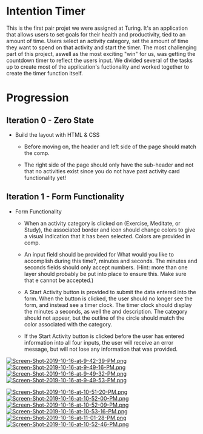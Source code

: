 # Intention Timer

This is the first pair projet we were assigned at Turing. It's an application that allows users to set goals for their health and productivity, tied to an amount of time. Users select an activity category, set the amount of time they want to spend on that activity and start the timer. The most challenging part of this project, aswell as the most exciting "win" for us, was getting the countdown timer to reflect the users input. We divided several of the tasks up to create most of the application's fuctionality and worked together to create the timer function itself.

# Progression

## Iteration 0 - Zero State

* Build the layout with HTML & CSS
  
  * Before moving on, the header and left side of the page should match the comp.

  * The right side of the page should only have the sub-header and not that no activities exist since you do not have past activity card functionality yet!


## Iteration 1 - Form Functionality

* Form Functionality

  * When an activity category is clicked on (Exercise, Meditate, or Study), the associated border and icon should change colors to give a visual indication that it has been selected. Colors are provided in comp.
  
  * An input field should be provided for What would you like to accomplish during this time?, minutes and seconds. The minutes and seconds fields should only accept numbers. (Hint: more than one layer should probably be put into place to ensure this. Make sure that e cannot be accepted.)
  
  * A Start Activity button is provided to submit the data entered into the form. When the button is clicked, the user should no longer see the form, and instead see a timer clock. The timer clock should display the minutes a seconds, as well the and description. The category should not appear, but the outline of the circle should match the color associated with the category.
  
  * If the Start Activity button is clicked before the user has entered information into all four inputs, the user will receive an error message, but will not lose any information that was provided.
  
  
[![Screen-Shot-2019-10-16-at-9-42-39-PM.png](https://i.postimg.cc/KYn4Y5cc/Screen-Shot-2019-10-16-at-9-42-39-PM.png)](https://postimg.cc/cKLd9w8P)
[![Screen-Shot-2019-10-16-at-9-49-16-PM.png](https://i.postimg.cc/zB8vHR3C/Screen-Shot-2019-10-16-at-9-49-16-PM.png)](https://postimg.cc/XZ14Tqfq)
[![Screen-Shot-2019-10-16-at-9-49-32-PM.png](https://i.postimg.cc/G2K2FhsZ/Screen-Shot-2019-10-16-at-9-49-32-PM.png)](https://postimg.cc/N9yBYtD4)
[![Screen-Shot-2019-10-16-at-9-49-53-PM.png](https://i.postimg.cc/qq77jVsg/Screen-Shot-2019-10-16-at-9-49-53-PM.png)](https://postimg.cc/ygwB8Grz)

[![Screen-Shot-2019-10-16-at-10-51-20-PM.png](https://i.postimg.cc/pV4fpRKs/Screen-Shot-2019-10-16-at-10-51-20-PM.png)](https://postimg.cc/V59rhyGt)
[![Screen-Shot-2019-10-16-at-10-52-00-PM.png](https://i.postimg.cc/BbK1xP2M/Screen-Shot-2019-10-16-at-10-52-00-PM.png)](https://postimg.cc/5Qf0J07C)
[![Screen-Shot-2019-10-16-at-10-52-09-PM.png](https://i.postimg.cc/5NzrsxJr/Screen-Shot-2019-10-16-at-10-52-09-PM.png)](https://postimg.cc/crsTHGr7)
[![Screen-Shot-2019-10-16-at-10-53-16-PM.png](https://i.postimg.cc/wBw41M51/Screen-Shot-2019-10-16-at-10-53-16-PM.png)](https://postimg.cc/LqZ37HbS)
[![Screen-Shot-2019-10-16-at-11-01-28-PM.png](https://i.postimg.cc/DzYVtBMp/Screen-Shot-2019-10-16-at-11-01-28-PM.png)](https://postimg.cc/XZFD5c39)
[![Screen-Shot-2019-10-16-at-10-52-46-PM.png](https://i.postimg.cc/jSrF9GdS/Screen-Shot-2019-10-16-at-10-52-46-PM.png)](https://postimg.cc/qzjw6D3P)
